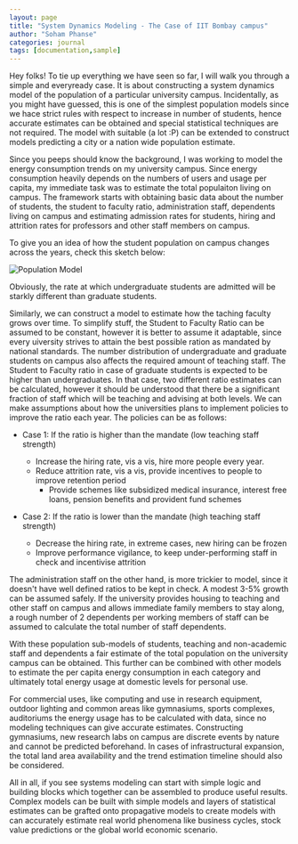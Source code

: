 ```yaml
---
layout: page
title: "System Dynamics Modeling - The Case of IIT Bombay campus"
author: "Soham Phanse"
categories: journal
tags: [documentation,sample]
---
```



Hey folks! To tie up everything we have seen so far, I will walk you through a simple and everyready case. It is about constructing a system dynamics model of the population of a particular university campus. Incidentally, as you might have guessed, this is one of the simplest population models since we hace strict rules with respect to increase in number of students, hence accurate estimates can be obtained and special statistical techniques are not required. The model with suitable (a lot :P) can be extended to construct models predicting a city or a nation wide population estimate.

Since you peeps should know the background, I was working to model the energy consumption trends on my university campus. Since energy consumption heavily depends on the numbers of users and usage per capita, my immediate task was to estimate the total populaiton living on campus. The framework starts with obtaining basic data about the number of students, the student to faculty ratio, administration staff, dependents living on campus and estimating admission rates for students, hiring and attrition rates for professors and other staff members on campus.

To give you an idea of how the student population on campus changes across the years, check this sketch below:

![Population Model](https://sohamphanseiitb.github.io/Think-in-Systems/assets/system-dynamics/population%20blog.jpg)

Obviously, the rate at which undergraduate students are admitted will be starkly different than graduate students.

Similarly, we can construct a model to estimate how the taching faculty grows over time. To simplify stuff, the Student to Faculty Ratio can be assumed to be constant, however it is better to assume it adaptable, since every uiversity strives to attain the best possible ration as mandated by national standards. The number distribution of undergraduate and graduate students on campus also affects the required amount of teaching staff. The Student to Faculty ratio in case of graduate students is expected to be higher than undergraduates. In that case, two different ratio estimates can be calculated, however it should be understood that there be a significant fraction of staff which will be teaching and advising at both levels. We can make assumptions about how the universities plans to implement policies to improve the ratio each year. The policies can be as follows:

- Case 1: If the ratio is higher than the mandate (low teaching staff strength)
  - Increase the hiring rate, vis a vis, hire more people every year. 
  - Reduce attrition rate, vis a vis, provide incentives to people to improve retention period
    -  Provide schemes like subsidized medical insurance, interest free loans, pension benefits and provident fund schemes

- Case 2: If the ratio is lower than the mandate (high teaching staff strength)
  -  Decrease the hiring rate, in extreme cases, new hiring can be frozen
  -  Improve performance vigilance, to keep under-performing staff in check and incentivise attrition

The administration staff on the other hand, is more trickier to model, since it doesn't have well defined ratios to be kept in check. A modest 3-5% growth can be assumed safely. If the university provides housing to teaching and other staff on campus and allows immediate family members to stay along, a rough number of 2 dependents per working members of staff can be assumed to calculate the total number of staff dependents. 

With these population sub-models of students, teaching and non-academic staff and dependents a fair estimate of the total population on the university campus can be obtained. This further can be combined with other models to estimate the per capita energy consumption in each category and ultimately total energy usage at domestic levels for personal use. 

For commercial uses, like computing and use in research equipment, outdoor lighting and common areas like gymnasiums, sports complexes, auditoriums the energy usage has to be calculated with data, since no modeling techniques can give accurate estimates. Constructing gymnasiums, new research labs on campus are discrete events by nature and cannot be predicted beforehand. In cases of infrastructural expansion, the total land area availability and the trend estimation timeline should also be considered.

All in all, if you see systems modeling can start with simple logic and building blocks which together can be assembled to produce useful results. Complex models can be built with simple models and layers of statistical estimates can be grafted onto propagative models to create models with can accurately estimate real world phenomena like business cycles, stock value predictions or the global world economic scenario. 
